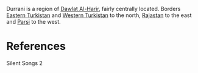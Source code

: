 Durrani is a region of [Dawlat Al-Harir](../Dawlat%20Al-Harir.md), fairly centrally located. Borders [Eastern Turkistan](Eastern%20Turkistan.md) and [Western Turkistan](Western%20Turkistan.md) to the north, [Rajastan](Rajastan.md) to the east and [Parsi](Parsi.md) to the west.

# References
Silent Songs 2